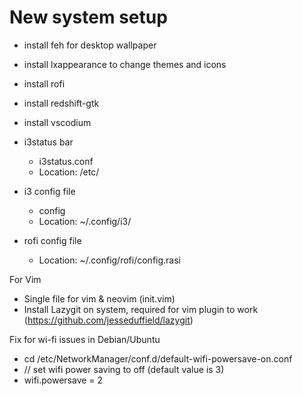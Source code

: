 # New system setup

-   install feh for desktop wallpaper
-   install lxappearance to change themes and icons
-   install rofi
-   install redshift-gtk
-   install vscodium

-   i3status bar

    -   i3status.conf
    -   Location: /etc/

-   i3 config file

    -   config
    -   Location: ~/.config/i3/

-   rofi config file
    -   Location: ~/.config/rofi/config.rasi

For Vim

-   Single file for vim & neovim (init.vim)
-   Install Lazygit on system, required for vim plugin to work
    (https://github.com/jesseduffield/lazygit)

Fix for wi-fi issues in Debian/Ubuntu

-   cd /etc/NetworkManager/conf.d/default-wifi-powersave-on.conf
-   // set wifi power saving to off (default value is 3)
-   wifi.powersave = 2
